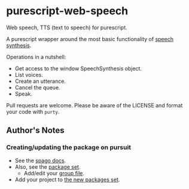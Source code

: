 # purescript-web-speech

Web speech, TTS (text to speech) for purescript.

A purescript wrapper around the most basic functionality of [speech synthesis](https://developer.mozilla.org/en-US/docs/Web/API/SpeechSynthesis/speak).

Operations in a nutshell:

* Get access to the window SpeechSynthesis object.
* List voices.
* Create an utterance.
* Cancel the queue.
* Speak.

Pull requests are welcome. Please be aware of the LICENSE and format your code with `purty`.

## Author's Notes

### Creating/updating the package on pursuit

* See the [spago docs](https://github.com/purescript/spago#publish-my-library).
* Also, see the [package set](https://github.com/purescript/package-sets/blob/master/CONTRIBUTING.md).
  * Add/edit your [group file](https://github.com/purescript/package-sets/tree/master/src/groups).
* Add your project to [the new packages set](https://github.com/purescript/registry/blob/master/new-packages.json).
